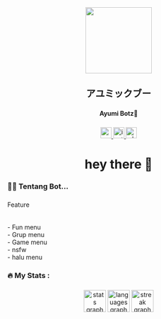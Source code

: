 <div align="center">
  <img height="150" src="https://telegra.ph/file/7a0ec079784b75180d5d0.jpg"  />
</div>

###

<h2 align="center">アユミックブー</h2>

###

<h4 align="center">Ayumi Botz🥰</h4>

###

<div align="center">
  <a href="https://youtube.com/@danz-ws?si=T7aVBDf1Zn2JPkXb" target="_blank">
    <img src="https://img.shields.io/static/v1?message=Youtube&logo=youtube&label=&color=FF0000&logoColor=white&labelColor=&style=for-the-badge" height="25" alt="youtube logo"  />
  </a>
  <a href="https://instagram.com/danimul.my.id?utm_source=qr&igshid=MzNlNGNkZWQ4Mg%3D%3D" target="_blank">
    <img src="https://img.shields.io/static/v1?message=Instagram&logo=instagram&label=&color=E4405F&logoColor=white&labelColor=&style=for-the-badge" height="25" alt="instagram logo"  />
  </a>
  <a href="https://wa.me/6289507156271" target="_blank">
    <img src="https://img.shields.io/static/v1?message=Whatsapp&logo=whatsapp&label=&color=25D366&logoColor=white&labelColor=&style=for-the-badge" height="25" alt="whatsapp logo"  />
  </a>
</div>

###

<h1 align="center">hey there 👋</h1>

###

<h3 align="left">👩‍💻  Tentang Bot...</h3>

###

<p align="left">Feature<br>
<br><br>- Fun menu<br>- Grup menu<br>- Game menu<br>- nsfw<br>- halu menu</p>

###

<h3 align="left">🔥   My Stats :</h3>

###

<div align="center">
  <img src="https://github-readme-stats.vercel.app/api?username=Danuy-Coder&hide_title=false&hide_rank=false&show_icons=true&include_all_commits=true&count_private=true&disable_animations=false&theme=dracula&locale=en&hide_border=false&order=1" height="50" alt="stats graph"  />
  <img src="https://github-readme-stats.vercel.app/api/top-langs?username=Danuy-Coder&locale=en&hide_title=false&layout=compact&card_width=320&langs_count=5&theme=dracula&hide_border=false&order=2" height="50" alt="languages graph"  />
  <img src="https://streak-stats.demolab.com?user=Danuy-Coder&locale=en&mode=daily&theme=dark&hide_border=true&border_radius=5&order=3" height="50" alt="streak graph"  />
</div>

###
